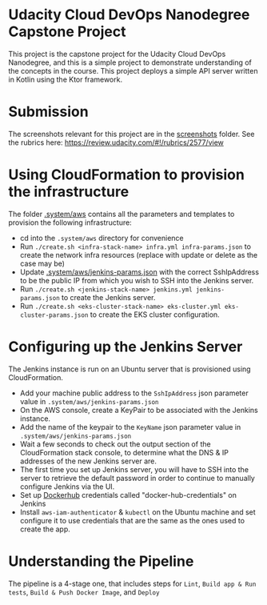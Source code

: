 # Udacity Cloud DevOps Nanodegree Capstone Project

This project is the capstone project for the Udacity Cloud DevOps Nanodegree, and this is a simple project
to demonstrate understanding of the concepts in the course.
This project deploys a simple API server written in Kotlin using the Ktor framework.

# Submission
The screenshots relevant for this project are in the [screenshots](screenshots) folder.
See the rubrics here: https://review.udacity.com/#!/rubrics/2577/view

# Using CloudFormation to provision the infrastructure
The folder [.system/aws](.system/aws) contains all the parameters and templates to provision the following infrastructure:

* cd into the `.system/aws` directory for convenience 
* Run `./create.sh <infra-stack-name> infra.yml infra-params.json` to create the network infra resources (replace with update or delete as the case may be)
* Update [.system/aws/jenkins-params.json](.system/aws/jenkins-params.json) with the correct SshIpAddress to be the public IP
from which you wish to SSH into the Jenkins server.
* Run `./create.sh <jenkins-stack-name> jenkins.yml jenkins-params.json` to create the Jenkins server.
* Run `./create.sh <eks-cluster-stack-name> eks-cluster.yml eks-cluster-params.json` to create the EKS cluster configuration.

# Configuring up the Jenkins Server
The Jenkins instance is run on an Ubuntu server that is provisioned using CloudFormation.

* Add your machine public address to the `SshIpAddress` json parameter value in `.system/aws/jenkins-params.json`
* On the AWS console, create a KeyPair to be associated with the Jenkins instance.
* Add the name of the keypair to the `KeyName` json parameter value in `.system/aws/jenkins-params.json`
* Wait a few seconds to check out the output section of the CloudFormation stack console, to determine what the DNS & IP addresses of the new Jenkins server are.
* The first time you set up Jenkins server, you will have to SSH into the server to retrieve the default password in order to continue to manually configure Jenkins via the UI.
* Set up [Dockerhub](https://hub.docker.com) credentials called "docker-hub-credentials" on Jenkins 
* Install `aws-iam-authenticator` & `kubectl` on the Ubuntu machine and set configure it to use credentials that are
the same as the ones used to create the app.

# Understanding the Pipeline
The pipeline is a 4-stage one, that includes steps for `Lint`, `Build app & Run tests`, `Build & Push Docker Image`, and `Deploy`  
